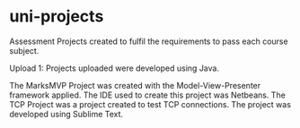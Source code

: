 # uni-projects
Assessment Projects created to fulfil the requirements to pass each course subject.

Upload 1:
Projects uploaded were developed using Java.

The MarksMVP Project was created with the Model-View-Presenter framework applied. The IDE used to create this project was Netbeans.
The TCP Project was a project created to test TCP connections. The project was developed using Sublime Text.
